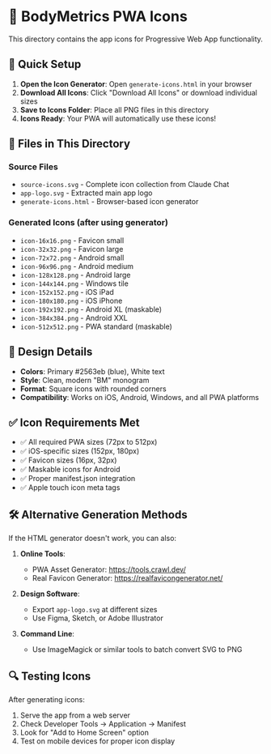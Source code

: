 # 🎨 BodyMetrics PWA Icons

This directory contains the app icons for Progressive Web App functionality.

## 🚀 Quick Setup

1. **Open the Icon Generator**: Open `generate-icons.html` in your browser
2. **Download All Icons**: Click "Download All Icons" or download individual sizes
3. **Save to Icons Folder**: Place all PNG files in this directory
4. **Icons Ready**: Your PWA will automatically use these icons!

## 📁 Files in This Directory

### Source Files
- `source-icons.svg` - Complete icon collection from Claude Chat
- `app-logo.svg` - Extracted main app logo
- `generate-icons.html` - Browser-based icon generator

### Generated Icons (after using generator)
- `icon-16x16.png` - Favicon small
- `icon-32x32.png` - Favicon large  
- `icon-72x72.png` - Android small
- `icon-96x96.png` - Android medium
- `icon-128x128.png` - Android large
- `icon-144x144.png` - Windows tile
- `icon-152x152.png` - iOS iPad
- `icon-180x180.png` - iOS iPhone
- `icon-192x192.png` - Android XL (maskable)
- `icon-384x384.png` - Android XXL
- `icon-512x512.png` - PWA standard (maskable)

## 🎯 Design Details

- **Colors**: Primary #2563eb (blue), White text
- **Style**: Clean, modern "BM" monogram
- **Format**: Square icons with rounded corners
- **Compatibility**: Works on iOS, Android, Windows, and all PWA platforms

## ✅ Icon Requirements Met

- ✅ All required PWA sizes (72px to 512px)
- ✅ iOS-specific sizes (152px, 180px)
- ✅ Favicon sizes (16px, 32px)
- ✅ Maskable icons for Android
- ✅ Proper manifest.json integration
- ✅ Apple touch icon meta tags

## 🛠️ Alternative Generation Methods

If the HTML generator doesn't work, you can also:

1. **Online Tools**:
   - PWA Asset Generator: https://tools.crawl.dev/
   - Real Favicon Generator: https://realfavicongenerator.net/

2. **Design Software**:
   - Export `app-logo.svg` at different sizes
   - Use Figma, Sketch, or Adobe Illustrator

3. **Command Line**:
   - Use ImageMagick or similar tools to batch convert SVG to PNG

## 🔍 Testing Icons

After generating icons:
1. Serve the app from a web server
2. Check Developer Tools → Application → Manifest
3. Look for "Add to Home Screen" option
4. Test on mobile devices for proper icon display
